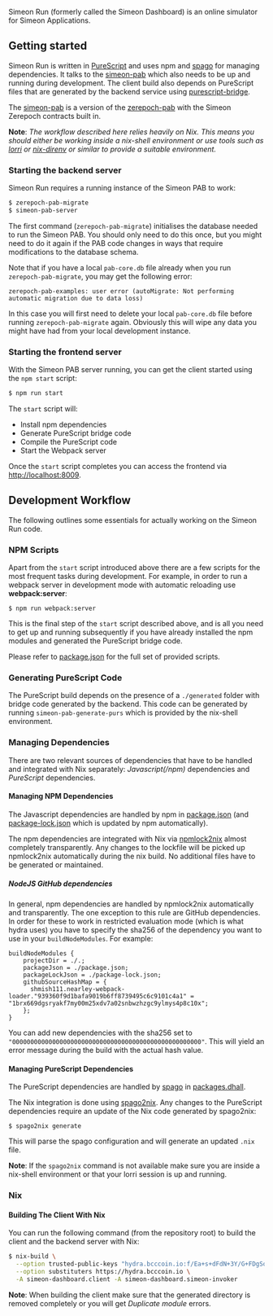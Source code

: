 Simeon Run (formerly called the Simeon Dashboard) is an online simulator for Simeon Applications.

## Getting started

Simeon Run is written in [PureScript](https://www.purescript.org/) and uses npm and [spago](https://github.com/purescript/spago) for managing dependencies. It talks to the [simeon-pab](https://github.com/The-Blockchain-Company/zerepoch/tree/master/simeon/pab) which also needs to be up and running during development. The client build also depends on PureScript files that are generated by the backend service using [purescript-bridge](https://github.com/eskimor/purescript-bridge).

The [simeon-pab](https://github.com/The-Blockchain-Company/zerepoch/tree/master/simeon/pab) is a version of the [zerepoch-pab](https://github.com/The-Blockchain-Company/zerepoch/tree/master/zerepoch-pab) with the Simeon Zerepoch contracts built in.

**Note**: _The workflow described here relies heavily on Nix. This means you should either be working inside a nix-shell environment or use tools such as [lorri](https://github.com/target/lorri) or [nix-direnv](https://github.com/nix-community/nix-direnv) or similar to provide a suitable environment._

### Starting the backend server

Simeon Run requires a running instance of the Simeon PAB to work:

```bash
$ zerepoch-pab-migrate
$ simeon-pab-server
```

The first command (`zerepoch-pab-migrate`) initialises the database needed to run the Simeon PAB. You should only need to do this once, but you might need to do it again if the PAB code changes in ways that require modifications to the database schema.

Note that if you have a local `pab-core.db` file already when you run `zerepoch-pab-migrate`, you may get the following error:

```
zerepoch-pab-examples: user error (autoMigrate: Not performing automatic migration due to data loss)
```

In this case you will first need to delete your local `pab-core.db` file before running `zerepoch-pab-migrate` again. Obviously this will wipe any data you might have had from your local development instance.

### Starting the frontend server

With the Simeon PAB server running, you can get the client started using the `npm start` script:

```bash
$ npm run start
```

The `start` script will:

- Install npm dependencies
- Generate PureScript bridge code
- Compile the PureScript code
- Start the Webpack server

Once the `start` script completes you can access the frontend via [http://localhost:8009](http://localhost:8009).

## Development Workflow

The following outlines some essentials for actually working on the Simeon Run code.

### NPM Scripts

Apart from the `start` script introduced above there are a few scripts for the most frequent tasks during development. For example, in order to run a webpack server in development mode with automatic reloading use **webpack:server**:

```
$ npm run webpack:server
```

This is the final step of the `start` script described above, and is all you need to get up and running subsequently if you have already installed the npm modules and generated the PureScript bridge code.

Please refer to [package.json](./package.json) for the full set of provided scripts.

### Generating PureScript Code

The PureScript build depends on the presence of a `./generated` folder with bridge code generated by the backend. This code can be generated by running `simeon-pab-generate-purs` which is provided by the nix-shell environment.

### Managing Dependencies

There are two relevant sources of dependencies that have to be handled and integrated with Nix separately: _Javascript(/npm)_ dependencies and _PureScript_ dependencies.

#### Managing NPM Dependencies

The Javascript dependencies are handled by npm in [package.json](./package.json) (and [package-lock.json](./package-lock.json) which is updated by npm automatically).

The npm dependencies are integrated with Nix via [npmlock2nix](https://github.com/tweag/npmlock2nix) almost completely transparently. Any changes to the lockfile will be picked up npmlock2nix automatically during the nix build. No additional files have to be generated or maintained.

##### NodeJS GitHub dependencies

In general, npm dependencies are handled by npmlock2nix automatically and transparently. The one exception to this rule are GitHub dependencies. In order for these to work in restricted evaluation mode (which is what hydra uses) you have to specify the sha256 of the dependency you want to use in your `buildNodeModules`. For example:

```
buildNodeModules {
    projectDir = ./.;
    packageJson = ./package.json;
    packageLockJson = ./package-lock.json;
    githubSourceHashMap = {
      shmish111.nearley-webpack-loader."939360f9d1bafa9019b6ff8739495c6c9101c4a1" = "1brx669dgsryakf7my00m25xdv7a02snbwzhzgc9ylmys4p8c10x";
    };
}
```

You can add new dependencies with the sha256 set to `"0000000000000000000000000000000000000000000000000000"`. This will yield an error message during the build with the actual hash value.

#### Managing PureScript Dependencies

The PureScript dependencies are handled by [spago](https://github.com/purescript/spago) in [packages.dhall](./packages.dhall).

The Nix integration is done using [spago2nix](https://github.com/justinwoo/spago2nix). Any changes to the PureScript dependencies require an update of the Nix code generated by spago2nix:

```
$ spago2nix generate
```

This will parse the spago configuration and will generate an updated `.nix` file.

**Note**: If the `spago2nix` command is not available make sure you are inside a nix-shell environment or that your lorri session is up and running.

### Nix

#### Building The Client With Nix

You can run the following command (from the repository root) to build the client and the backend server with Nix:

```sh
$ nix-build \
  --option trusted-public-keys "hydra.bcccoin.io:f/Ea+s+dFdN+3Y/G+FDgSq+a5NEWhJGzdjvKNGv0/EQ=" \
  --option substituters https://hydra.bcccoin.io \
  -A simeon-dashboard.client -A simeon-dashboard.simeon-invoker
```

**Note**: When building the client make sure that the generated directory is removed completely or you will get _Duplicate module_ errors.
